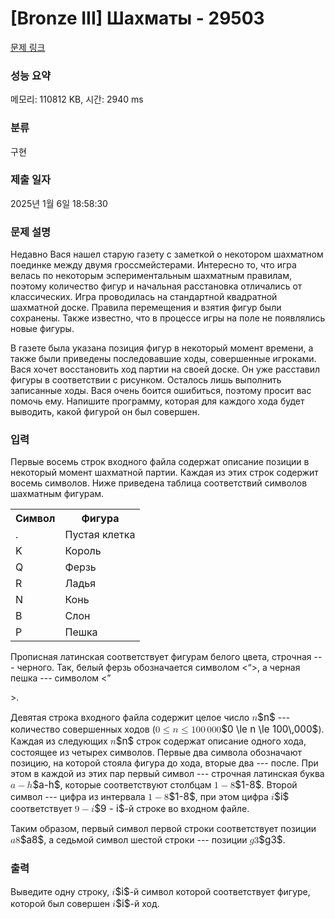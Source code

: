 # [Bronze III] Шахматы - 29503 

[문제 링크](https://www.acmicpc.net/problem/29503) 

### 성능 요약

메모리: 110812 KB, 시간: 2940 ms

### 분류

구현

### 제출 일자

2025년 1월 6일 18:58:30

### 문제 설명

<p>Недавно Вася нашел старую газету с заметкой о некотором шахматном поединке между двумя гроссмейстерами. Интересно то, что игра велась по некоторым эспериментальным шахматным правилам, поэтому количество фигур и начальная расстановка отличались от классических. Игра проводилась на стандартной квадратной шахматной доске. Правила перемещения и взятия фигур были сохранены. Также известно, что в процессе игры на поле не появлялись новые фигуры.</p>

<p>В газете была указана позиция фигур в некоторый момент времени, а также были приведены последовавшие ходы, совершенные игроками. Вася хочет восстановить ход партии на своей доске. Он уже расставил фигуры в соответствии с рисунком. Осталось лишь выполнить записанные ходы. Вася очень боится ошибиться, поэтому просит вас помочь ему. Напишите программу, которая для каждого хода будет выводить, какой фигурой он был совершен.</p>

### 입력 

 <p>Первые восемь строк входного файла содержат описание позиции в некоторый момент шахматной партии. Каждая из этих строк содержит восемь символов. Ниже приведена таблица соответствий символов шахматным фигурам.</p>

<table class="table table-bordered th-center td-center table-center-20">
	<tbody>
		<tr>
			<th>Символ</th>
			<th>Фигура</th>
		</tr>
		<tr>
			<td>.</td>
			<td>Пустая клетка</td>
		</tr>
		<tr>
			<td>K</td>
			<td>Король</td>
		</tr>
		<tr>
			<td>Q</td>
			<td>Ферзь</td>
		</tr>
		<tr>
			<td>R</td>
			<td>Ладья</td>
		</tr>
		<tr>
			<td>N</td>
			<td>Конь</td>
		</tr>
		<tr>
			<td>B</td>
			<td>Слон</td>
		</tr>
		<tr>
			<td>P</td>
			<td>Пешка</td>
		</tr>
	</tbody>
</table>

<p>Прописная латинская соответствует фигурам белого цвета, строчная --- черного. Так, белый ферзь обозначается символом <<Q>>, а черная пешка --- символом <<p>>.</p>

<p>Девятая строка входного файла содержит целое число <mjx-container class="MathJax" jax="CHTML" style="font-size: 109%; position: relative;"><mjx-math class="MJX-TEX" aria-hidden="true"><mjx-mi class="mjx-i"><mjx-c class="mjx-c1D45B TEX-I"></mjx-c></mjx-mi></mjx-math><mjx-assistive-mml unselectable="on" display="inline"><math xmlns="http://www.w3.org/1998/Math/MathML"><mi>n</mi></math></mjx-assistive-mml><span aria-hidden="true" class="no-mathjax mjx-copytext">$n$</span></mjx-container> --- количество совершенных ходов (<mjx-container class="MathJax" jax="CHTML" style="font-size: 109%; position: relative;"><mjx-math class="MJX-TEX" aria-hidden="true"><mjx-mn class="mjx-n"><mjx-c class="mjx-c30"></mjx-c></mjx-mn><mjx-mo class="mjx-n" space="4"><mjx-c class="mjx-c2264"></mjx-c></mjx-mo><mjx-mi class="mjx-i" space="4"><mjx-c class="mjx-c1D45B TEX-I"></mjx-c></mjx-mi><mjx-mo class="mjx-n" space="4"><mjx-c class="mjx-c2264"></mjx-c></mjx-mo><mjx-mn class="mjx-n" space="4"><mjx-c class="mjx-c31"></mjx-c><mjx-c class="mjx-c30"></mjx-c><mjx-c class="mjx-c30"></mjx-c></mjx-mn><mjx-mstyle><mjx-mspace style="width: 0.167em;"></mjx-mspace></mjx-mstyle><mjx-mn class="mjx-n"><mjx-c class="mjx-c30"></mjx-c><mjx-c class="mjx-c30"></mjx-c><mjx-c class="mjx-c30"></mjx-c></mjx-mn></mjx-math><mjx-assistive-mml unselectable="on" display="inline"><math xmlns="http://www.w3.org/1998/Math/MathML"><mn>0</mn><mo>≤</mo><mi>n</mi><mo>≤</mo><mn>100</mn><mstyle scriptlevel="0"><mspace width="0.167em"></mspace></mstyle><mn>000</mn></math></mjx-assistive-mml><span aria-hidden="true" class="no-mathjax mjx-copytext">$0 \le n \le 100\,000$</span></mjx-container>). Каждая из следующих <mjx-container class="MathJax" jax="CHTML" style="font-size: 109%; position: relative;"><mjx-math class="MJX-TEX" aria-hidden="true"><mjx-mi class="mjx-i"><mjx-c class="mjx-c1D45B TEX-I"></mjx-c></mjx-mi></mjx-math><mjx-assistive-mml unselectable="on" display="inline"><math xmlns="http://www.w3.org/1998/Math/MathML"><mi>n</mi></math></mjx-assistive-mml><span aria-hidden="true" class="no-mathjax mjx-copytext">$n$</span></mjx-container> строк содержат описание одного хода, состоящее из четырех символов. Первые два символа обозначают позицию, на которой стояла фигура до хода, вторые два --- после. При этом в каждой из этих пар первый символ --- строчная латинская буква <mjx-container class="MathJax" jax="CHTML" style="font-size: 109%; position: relative;"><mjx-math class="MJX-TEX" aria-hidden="true"><mjx-mi class="mjx-i"><mjx-c class="mjx-c1D44E TEX-I"></mjx-c></mjx-mi><mjx-mo class="mjx-n" space="3"><mjx-c class="mjx-c2212"></mjx-c></mjx-mo><mjx-mi class="mjx-i" space="3"><mjx-c class="mjx-c210E TEX-I"></mjx-c></mjx-mi></mjx-math><mjx-assistive-mml unselectable="on" display="inline"><math xmlns="http://www.w3.org/1998/Math/MathML"><mi>a</mi><mo>−</mo><mi>h</mi></math></mjx-assistive-mml><span aria-hidden="true" class="no-mathjax mjx-copytext">$a-h$</span></mjx-container>, которые соответствуют столбцам <mjx-container class="MathJax" jax="CHTML" style="font-size: 109%; position: relative;"><mjx-math class="MJX-TEX" aria-hidden="true"><mjx-mn class="mjx-n"><mjx-c class="mjx-c31"></mjx-c></mjx-mn><mjx-mo class="mjx-n" space="3"><mjx-c class="mjx-c2212"></mjx-c></mjx-mo><mjx-mn class="mjx-n" space="3"><mjx-c class="mjx-c38"></mjx-c></mjx-mn></mjx-math><mjx-assistive-mml unselectable="on" display="inline"><math xmlns="http://www.w3.org/1998/Math/MathML"><mn>1</mn><mo>−</mo><mn>8</mn></math></mjx-assistive-mml><span aria-hidden="true" class="no-mathjax mjx-copytext">$1-8$</span></mjx-container>. Второй символ --- цифра из интервала <mjx-container class="MathJax" jax="CHTML" style="font-size: 109%; position: relative;"><mjx-math class="MJX-TEX" aria-hidden="true"><mjx-mn class="mjx-n"><mjx-c class="mjx-c31"></mjx-c></mjx-mn><mjx-mo class="mjx-n" space="3"><mjx-c class="mjx-c2212"></mjx-c></mjx-mo><mjx-mn class="mjx-n" space="3"><mjx-c class="mjx-c38"></mjx-c></mjx-mn></mjx-math><mjx-assistive-mml unselectable="on" display="inline"><math xmlns="http://www.w3.org/1998/Math/MathML"><mn>1</mn><mo>−</mo><mn>8</mn></math></mjx-assistive-mml><span aria-hidden="true" class="no-mathjax mjx-copytext">$1-8$</span></mjx-container>, при этом цифра <mjx-container class="MathJax" jax="CHTML" style="font-size: 109%; position: relative;"><mjx-math class="MJX-TEX" aria-hidden="true"><mjx-mi class="mjx-i"><mjx-c class="mjx-c1D456 TEX-I"></mjx-c></mjx-mi></mjx-math><mjx-assistive-mml unselectable="on" display="inline"><math xmlns="http://www.w3.org/1998/Math/MathML"><mi>i</mi></math></mjx-assistive-mml><span aria-hidden="true" class="no-mathjax mjx-copytext">$i$</span></mjx-container> соответствует <mjx-container class="MathJax" jax="CHTML" style="font-size: 109%; position: relative;"><mjx-math class="MJX-TEX" aria-hidden="true"><mjx-mn class="mjx-n"><mjx-c class="mjx-c39"></mjx-c></mjx-mn><mjx-mo class="mjx-n" space="3"><mjx-c class="mjx-c2212"></mjx-c></mjx-mo><mjx-mi class="mjx-i" space="3"><mjx-c class="mjx-c1D456 TEX-I"></mjx-c></mjx-mi></mjx-math><mjx-assistive-mml unselectable="on" display="inline"><math xmlns="http://www.w3.org/1998/Math/MathML"><mn>9</mn><mo>−</mo><mi>i</mi></math></mjx-assistive-mml><span aria-hidden="true" class="no-mathjax mjx-copytext">$9 - i$</span></mjx-container>-й строке во входном файле.</p>

<p>Таким образом, первый символ первой строки соответствует позиции <mjx-container class="MathJax" jax="CHTML" style="font-size: 109%; position: relative;"><mjx-math class="MJX-TEX" aria-hidden="true"><mjx-mi class="mjx-i"><mjx-c class="mjx-c1D44E TEX-I"></mjx-c></mjx-mi><mjx-mn class="mjx-n"><mjx-c class="mjx-c38"></mjx-c></mjx-mn></mjx-math><mjx-assistive-mml unselectable="on" display="inline"><math xmlns="http://www.w3.org/1998/Math/MathML"><mi>a</mi><mn>8</mn></math></mjx-assistive-mml><span aria-hidden="true" class="no-mathjax mjx-copytext">$a8$</span></mjx-container>, а седьмой символ шестой строки --- позиции <mjx-container class="MathJax" jax="CHTML" style="font-size: 109%; position: relative;"><mjx-math class="MJX-TEX" aria-hidden="true"><mjx-mi class="mjx-i"><mjx-c class="mjx-c1D454 TEX-I"></mjx-c></mjx-mi><mjx-mn class="mjx-n"><mjx-c class="mjx-c33"></mjx-c></mjx-mn></mjx-math><mjx-assistive-mml unselectable="on" display="inline"><math xmlns="http://www.w3.org/1998/Math/MathML"><mi>g</mi><mn>3</mn></math></mjx-assistive-mml><span aria-hidden="true" class="no-mathjax mjx-copytext">$g3$</span></mjx-container>.</p>

### 출력 

 <p>Выведите одну строку, <mjx-container class="MathJax" jax="CHTML" style="font-size: 109%; position: relative;"><mjx-math class="MJX-TEX" aria-hidden="true"><mjx-mi class="mjx-i"><mjx-c class="mjx-c1D456 TEX-I"></mjx-c></mjx-mi></mjx-math><mjx-assistive-mml unselectable="on" display="inline"><math xmlns="http://www.w3.org/1998/Math/MathML"><mi>i</mi></math></mjx-assistive-mml><span aria-hidden="true" class="no-mathjax mjx-copytext">$i$</span></mjx-container>-й символ которой соответствует фигуре, которой был совершен <mjx-container class="MathJax" jax="CHTML" style="font-size: 109%; position: relative;"><mjx-math class="MJX-TEX" aria-hidden="true"><mjx-mi class="mjx-i"><mjx-c class="mjx-c1D456 TEX-I"></mjx-c></mjx-mi></mjx-math><mjx-assistive-mml unselectable="on" display="inline"><math xmlns="http://www.w3.org/1998/Math/MathML"><mi>i</mi></math></mjx-assistive-mml><span aria-hidden="true" class="no-mathjax mjx-copytext">$i$</span></mjx-container>-й ход.</p>

